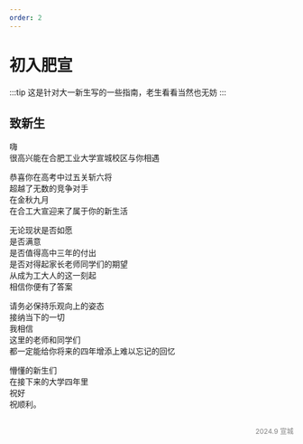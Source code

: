 ```yaml
---
order: 2
---
```


# 初入肥宣

:::tip
这是针对大一新生写的一些指南，老生看看当然也无妨
:::

## 致新生

嗨  
很高兴能在合肥工业大学宣城校区与你相遇

恭喜你在高考中过五关斩六将  
超越了无数的竞争对手  
在金秋九月  
在合工大宣迎来了属于你的新生活

无论现状是否如愿  
是否满意  
是否值得高中三年的付出  
是否对得起家长老师同学们的期望  
从成为工大人的这一刻起  
相信你便有了答案

请务必保持乐观向上的姿态  
接纳当下的一切  
我相信  
这里的老师和同学们  
都一定能给你将来的四年增添上难以忘记的回忆

懵懂的新生们  
在接下来的大学四年里  
祝好  
祝顺利。

<p style="text-align:right;color:gray;font-size:12px;">
<span style="opacity:0">gforoosge</span>
<br>
2024.9 宣城
</p>
